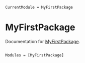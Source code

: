 ```@meta
CurrentModule = MyFirstPackage
```

# MyFirstPackage

Documentation for [MyFirstPackage](https://github.com/WANGGexin/MyFirstPackage.jl).

```@index
```

```@autodocs
Modules = [MyFirstPackage]
```
